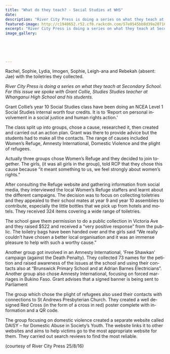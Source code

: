 ```yaml
---
title: "What do they teach? - Social Studies at WHS"
date: 
description: "River City Press is doing a series on what they teach at Secondary School. For this issue we spoke with Grant Collie, Studies Studies teacher at Whanganui High School and his students."
featured-image: http://c1940652.r52.cf0.rackcdn.com/57e0545bb8d39a2071001f86/WHS-social-studies-RCP-25-Aug-2016.jpg
excerpt: "River City Press is doing a series on what they teach at Secondary School. For this issue we spoke with Grant Collie, Studies Studies teacher at Whanganui High School and his students."
image_gallery:
    
    
    
    
    
---
```


<p class="BasicParagraph"><span class="CharacterStyle1"><span lang="EN-GB">Rachel, Sophie, Lydia, Imogen, Sophie, Leigh-ana and Rebekah&nbsp;</span></span>(absent: Jae) with the toiletries they collected.</p>
<p class="BasicParagraph"><span class="CharacterStyle1"><em><span lang="EN-GB">River City Press is doing a series on what they teach at Secondary School. For this issue we spoke with Grant Collie, Studies Studies teacher at Whanganui High School and his students.</span></em></span></p>
<p class="BasicParagraph"><span class="CharacterStyle1"><span lang="EN-GB">Grant Collie&rsquo;s year 10 Social Studies class have been doing an NCEA Level 1 Social Studies internal worth four credits. It is to &lsquo;Report on personal involvement in a social justice and human rights action.&rsquo;</span></span></p>
<p class="BasicParagraph"><span class="CharacterStyle1"><span lang="EN-GB">The class split up into groups, chose a cause, researched it, then created and carried out an action plan. Grant was there to provide advice but the students had to make all the contacts. The range of causes included Women&rsquo;s Refuge, Amnesty International, Domestic Violence and the plight of refugees. </span></span></p>
<p class="BasicParagraph"><span class="CharacterStyle1"><span lang="EN-GB">Actually three groups chose Women&rsquo;s Refuge and they decided to join together. The girls, (it was all girls in the group), told RCP that they chose this cause because &ldquo;it meant something to us, we feel strongly about women&rsquo;s rights.&rdquo;</span></span></p>
<p class="BasicParagraph"><span class="CharacterStyle1"><span lang="EN-GB">After consulting the Refuge website and gathering information from social media, they interviewed the local Women&rsquo;s Refuge staffers and learnt about the different campaigns. The decision was to focus on collecting toiletries and they appealed to their school mates at year 9 and year 10 assemblies to contribute, especially the little bottles that we pick up from hotels and motels. They received 324 items covering a wide range of toiletries.</span></span></p>
<p class="BasicParagraph"><span class="CharacterStyle1"><span lang="EN-GB">The school gave them permission to do a public collection in Victoria Ave and they raised $522 and received a &ldquo;very positive response&rdquo; from the public. The toiletry bags have been handed over and the girls said &ldquo;We really couldn&rsquo;t have chosen a better local organisation and it was an immense pleasure to help with such a worthy cause.&rdquo;</span></span></p>
<p class="BasicParagraph"><span class="CharacterStyle1"><span lang="EN-GB">Another group got involved in an Amnesty International, 'Free Shawkan' campaign (against the Death Penalty). They collected 73 names for the petition and raised awareness of the issues at the school and using their contacts also at &ldquo;Brunswick Primary School and at Adrian Barnes Electricians&rdquo;. Another group also chose Amnesty International, focusing on forced marriages in Bukino Faso. Grant advises that a signed banner is being sent to Parliament</span></span></p>
<p class="BasicParagraph"><span class="CharacterStyle1"><span lang="EN-GB">The group which chose the plight of refugees also used their contacts with connections to St Andrews Presbyterian Church. They created a well designed Red Cross (in the form of a cross in red) poster complete with information and a QR code.</span></span></p>
<p class="BasicParagraph"><span class="CharacterStyle1"><span lang="EN-GB">The group focusing on domestic violence created a separate website called DAISY &ndash; for Domestic Abuse in Society&rsquo;s Youth. The website links it to other websites and aims to help victims go to the most appropriate website for them. They carried out search reviews to find the most reliable.</span></span>&nbsp;</p>
<p class="BasicParagraph"><span>(courtesy of River City Press 25/8/16)</span></p>

